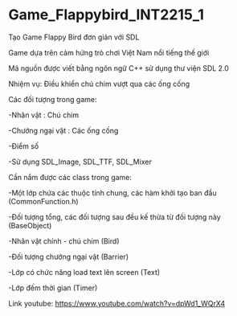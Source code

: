 # Game_Flappybird_INT2215_1
Tạo Game Flappy Bird đơn giản với SDL

Game dựa trên cảm hứng trò chơi Việt Nam nổi tiếng thế giới

Mã nguồn được viết bằng ngôn ngữ C++ sử dụng thư viện SDL 2.0

Nhiệm vụ: Điều khiển chú chim vượt qua các ống cống

Các đối tượng trong game:

 -Nhân vật : Chú chim 
 
 -Chướng ngại vật : Các ống cống
 
 -Điểm số
 
 -Sử dụng SDL_Image, SDL_TTF, SDL_Mixer
 

Cần nắm được các class trong game:

 -Một lớp chứa các thuộc tính chung, các hàm khởi tạo ban đầu (CommonFunction.h)
 
 -Đối tượng tổng, các đối tượng sau đều kế thừa từ đối tượng này (BaseObject)
 
 -Nhân vật chính - chú chim (Bird)
 
 -Đối tượng chướng ngại vật (Barrier)
 
 -Lớp có chức năng load text lên screen (Text)
 
 -Lớp đếm thời gian (Timer)

Link youtube: https://www.youtube.com/watch?v=dpWd1_WQrX4
 
